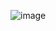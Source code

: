 ![image](https://github.com/marabini10/DALLI-Log-API3/assets/113735122/820b3568-fd61-437f-ad10-8dbef0367afc)
